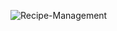 ![Recipe-Management](https://github.com/Sowndarya9920/Recipe_Management_System/assets/112794922/0bf49c3b-4d8f-4ee7-850d-377bd20f5af2)
